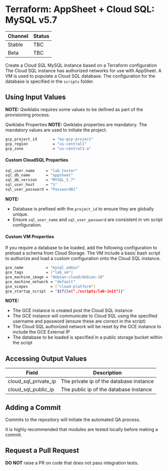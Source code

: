 # Terraform: AppSheet + Cloud SQL: MySQL v5.7 

| Channel | Status |
|---------|--------|
| Stable  | TBC    | 
| Beta    | TBC    | 

Create a Cloud SQL MySQL instance based on a Terraform configuration
The Cloud SQL instance has authorized networks for use with AppSheet.
A VM is used to populate a Cloud SQL database.
The configuration for the database is specified in the `scripts` folder.

## Using Input Values 

__NOTE:__ Qwiklabs requires some values to be defined as part of the provisioning process. 

Qwiklabs Properties
__NOTE:__ Qwiklabs properties are mandatory. 
The mandatory values are used to initiate the project.
```bash
gcp_project_id       = "my-gcp-project"
gcp_region           = "us-central1"
gcp_zone             = "us-central1-a"
```

#### Custom CloudSQL Properties

```bash
sql_user_name     = "lab_tester"
sql_db_name       = "appsheet" 
sql_db_version    = "MYSQL_5_7"
sql_user_host     = "%"
sql_user_password = "Password01" 
```

__NOTE:__ 
* Database is prefixed with the `project_id` to ensure they are globally unique.
* Ensure `sql_user_name` and `sql_user_password` are consistent in vm script configuration.

#### Custom VM Properties

If you require a database to be loaded, add the following configuration to preload a schema from Cloud Storage.
The VM include a basic bash script to authorize and load a custom configuration onto the Cloud SQL instance.


```bash
gce_name          = "mysql_admin"
gce_tags          = ["lab_vm"]
gce_machine_image = "debian-cloud/debian-10"
gce_machine_network = "default"
gce_scopes          = ["cloud-platform"]
gce_startup_script  = "${file("./scripts/lab-init")}" 
```

__NOTE:__ 
* The GCE instance is created post the Cloud SQL instance
* The GCE instance will communicate to Cloud SQL using the specified username and password (ensure these are correct in the script)
* The Cloud SQL authorized network will be reset by the GCE instance to include the GCE External IP
* The database to be loaded is specified in a public storage bucket within the script


## Accessing Output Values 

| Field | Description |
|-------|-------------|
| cloud_sql_private_ip | The private ip of the database instance |
| cloud_sql_public_ip  | The public ip of the database instance |

## Adding a Commit 

Commits to the repository will initiate the automated QA process.

It is highly recommended that modules are tested locally before making a commit.

## Request a Pull Request

__DO NOT__ raise a PR on code that does not pass integration tests.
